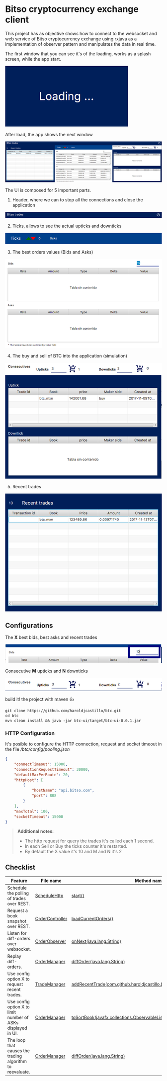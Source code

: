 # Bitso cryptocurrency exchange client

This project has as objective shows how to connect to the websocket and web service of Bitso cryptocurrency exchange using rxjava as a implementation of observer pattern and manipulates the data in real time.

The first window that you can see it's of the loading, works as a splash screen, while the app start.

![1](https://raw.githubusercontent.com/haroldjcastillo/btc/master/docs/loading.png?raw=true)

After load, the app shows the next window

![1](https://raw.githubusercontent.com/haroldjcastillo/btc/master/docs/parts.png?raw=true)

The UI is composed for 5 important parts.

 1. Header, where we can to stop all the connections and close the application

![1](https://github.com/haroldjcastillo/btc/blob/master/docs/header.png?raw=true)

 2. Ticks, allows to see the actual upticks and downticks

![1](https://github.com/haroldjcastillo/btc/blob/master/docs/ticks.png?raw=true)

 3. The best orders values (Bids and Asks)

![1](https://github.com/haroldjcastillo/btc/blob/master/docs/orders.png?raw=true)

 4. The buy and sell of BTC into the application (simulation)

![4](https://github.com/haroldjcastillo/btc/blob/master/docs/buydsell.png?raw=true)

 5. Recent trades

![5](https://github.com/haroldjcastillo/btc/blob/master/docs/recent.png?raw=true)

## Configurations 

The <b>X</b> best bids, best asks and recent trades

![1](https://github.com/haroldjcastillo/btc/blob/master/docs/MaxX.png?raw=true)

Consecutive <b>M</b> upticks and <b>N</b> downticks

![1](https://github.com/haroldjcastillo/btc/blob/master/docs/MaxMN.png?raw=true)

build it! the project with maven :+1:

```shell
git clone https://github.com/haroldjcastillo/btc.git
cd btc
mvn clean install && java -jar btc-ui/target/btc-ui-0.0.1.jar
```
### HTTP Configuration

It's posible to configure the HTTP connection, request and socket timeout in the file */btc/config/pooling.json*

```json
{
	"connectTimeout": 15000,
	"connectionRequestTimeout": 30000,
	"defaultMaxPerRoute": 20,
	"httpHost": [
		{
			"hostName": "api.bitso.com",
			"port": 808
		}
	],
	"maxTotal": 100,
	"socketTimeout": 15000
}
```

> **Additional notes:**
> - The http request for query the trades it's called each 1 second.
> - In each Sell or Buy the ticks counter it's restarted.
> - By default the X value it's 10 and M and N it's 2 

## Checklist

|Feature| File name | Method name |
 ----------------- | ---------------------------- | ------------------
|Schedule the polling of trades over REST.|[ScheduleHttp](https://github.com/haroldjcastillo/btc/blob/master/btc/btc-business/src/main/java/com/github/haroldjcastillo/business/http/ScheduleHttp.java)|[start()](https://github.com/haroldjcastillo/btc/blob/8c512119591d0b1b56d55c6571c5e7a98ed6e5b2/btc/btc-business/src/main/java/com/github/haroldjcastillo/business/http/ScheduleHttp.java#L38)|
|Request a book snapshot over REST.|[OrderController](https://github.com/haroldjcastillo/btc/blob/master/btc/btc-ui/src/main/java/com/github/haroldjcastillo/btc/ui/OrderController.java)|[loadCurrentOrders()](https://github.com/haroldjcastillo/btc/blob/1c0a5c7943595bbd7c89fbb1857ecdd9e71dedd5/btc/btc-ui/src/main/java/com/github/haroldjcastillo/btc/ui/OrderController.java#L87)|
|Listen for diff-orders over websocket.|[OrderObserver](https://github.com/haroldjcastillo/btc/blob/master/btc/btc-ui/src/main/java/com/github/haroldjcastillo/btc/ws/OrderObserver.java)|[onNext(java.lang.String)](https://github.com/haroldjcastillo/btc/blob/1c0a5c7943595bbd7c89fbb1857ecdd9e71dedd5/btc/btc-ui/src/main/java/com/github/haroldjcastillo/btc/ws/OrderObserver.java#L23)|
|Replay diff-orders.|[OrderManager](https://github.com/haroldjcastillo/btc/blob/master/btc/btc-ui/src/main/java/com/github/haroldjcastillo/btc/ws/OrderManager.java)|[diffOrder(java.lang.String)](https://github.com/haroldjcastillo/btc/blob/1c0a5c7943595bbd7c89fbb1857ecdd9e71dedd5/btc/btc-ui/src/main/java/com/github/haroldjcastillo/btc/ws/OrderManager.java#L44)|
|Use config option X to request  recent trades.|[TradeManager](https://github.com/haroldjcastillo/btc/blob/master/btc/btc-ui/src/main/java/com/github/haroldjcastillo/btc/http/TradeManager.java)|[addRecentTrade(com.github.haroldjcastillo.btc.dao.TradePayloadResponse)](https://github.com/haroldjcastillo/btc/blob/1c0a5c7943595bbd7c89fbb1857ecdd9e71dedd5/btc/btc-ui/src/main/java/com/github/haroldjcastillo/btc/http/TradeManager.java#L47)|
|Use config option X to limit number of ASKs displayed in UI.|[OrderManager](https://github.com/haroldjcastillo/btc/blob/master/btc/btc-ui/src/main/java/com/github/haroldjcastillo/btc/ws/OrderManager.java)|[toSortBook(javafx.collections.ObservableList, List)](https://github.com/haroldjcastillo/btc/blob/1c0a5c7943595bbd7c89fbb1857ecdd9e71dedd5/btc/btc-ui/src/main/java/com/github/haroldjcastillo/btc/ws/OrderManager.java#L91)|
|The loop that causes the trading algorithm to reevaluate.|[OrderManager](https://github.com/haroldjcastillo/btc/blob/master/btc/btc-ui/src/main/java/com/github/haroldjcastillo/btc/ws/OrderManager.java)|[diffOrder(java.lang.String)](https://github.com/haroldjcastillo/btc/blob/1c0a5c7943595bbd7c89fbb1857ecdd9e71dedd5/btc/btc-ui/src/main/java/com/github/haroldjcastillo/btc/ws/OrderManager.java#L44)|
